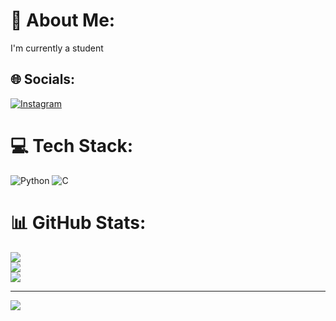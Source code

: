 # 💫 About Me:
I'm currently a student


## 🌐 Socials:
[![Instagram](https://img.shields.io/badge/Instagram-%23E4405F.svg?logo=Instagram&logoColor=white)](https://instagram.com/shrinidi_a_r_) 

# 💻 Tech Stack:
![Python](https://img.shields.io/badge/python-3670A0?style=flat-square&logo=python&logoColor=ffdd54) ![C](https://img.shields.io/badge/c-%2300599C.svg?style=flat-square&logo=c&logoColor=white)
# 📊 GitHub Stats:
![](https://github-readme-stats.vercel.app/api?username=shrinidi2&theme=dark&hide_border=false&include_all_commits=true&count_private=false)<br/>
![](https://github-readme-streak-stats.herokuapp.com/?user=shrinidi2&theme=dark&hide_border=false)<br/>
![](https://github-readme-stats.vercel.app/api/top-langs/?username=shrinidi2&theme=dark&hide_border=false&include_all_commits=true&count_private=false&layout=compact)

---
[![](https://visitcount.itsvg.in/api?id=shrinidi2&icon=0&color=0)](https://visitcount.itsvg.in)

<!-- Proudly created with GPRM ( https://gprm.itsvg.in ) -->
